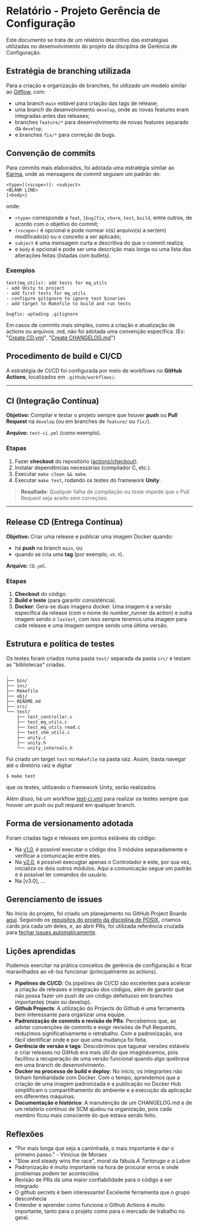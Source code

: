 # Relatório - Projeto Gerência de Configuração
Este documento se trata de um relatório descritivo das estratégias utilizadas no desenvolvimento do projeto da disciplina de Gerência de Configuração.

## Estratégia de branching utilizada
Para a criação e organização de branches, foi utilizado um modelo similar ao [Gitflow](https://www.atlassian.com/git/tutorials/comparing-workflows/gitflow-workflow), com:
 - uma branch `main` estável para criação das tags de release;
 - uma branch de desenvolvimento `develop`, onde as novas features eram integradas antes das releases;
 - branches `feature/*` para desenvolvimento de novas features separado da `develop`;
 - e branches `fix/*` para correção de bugs.

## Convenção de commits
Para commits mais elaborados, foi adotada uma estratégia similar ao [Karma](https://karma-runner.github.io/6.4/dev/git-commit-msg.html), onde as mensagens de commit seguiam um padrão de:
```
<type>[(<scope>)]: <subject>
<BLANK LINE>
[<body>]
```
onde:
- `<type>` corresponde a `feat`, `[bug]fix`, `chore`, `test`, `build`, entre outros, de acordo com o objetivo do commit;
- `(<scope>)` é opcional e pode nomear o(s) arquivo(s) a ser(em) modificado(s) ou o conceito a ser aplicado;
- `subject` é uma mensagem curta e descritiva do que o commit realiza;
-  e `body` é opcional e pode ser uma descrição mais longa ou uma lista das alterações feitas (listadas com bullets).

### Exemplos

```
test(mq_utils): add tests for mq_utils
- add Unity to project
- add first tests for mq_utils
- configure gitignore to ignore test binaries
- add target to Makefile to build and run tests
```

```
bugfix: uptading .gitignore
```

Em casos de commits mais simples, como a criação e atualização de actions ou arquivos .md, não foi adotada uma convenção específica. 
(Ex: "[Create CD.yml](https://github.com/jrmc734/testenv_posix/commit/d24358d3b09b3e474fe0cdab008d05ff43705cbc)", "[Create CHANGELOG.md](https://github.com/jrmc734/testenv_posix/commit/23dbd731f65d3360308ab02ab4023dc75396d698)")

## Procedimento de build e CI/CD

A estratégia de CI/CD foi configurada por meio de workflows no **GitHub Actions**, localizados em `.github/workflows/`.

---

## CI (Integração Contínua)

**Objetivo:** Compilar e testar o projeto sempre que houver **push** ou **Pull Request** na `develop` (ou em branches de `feature/` ou `fix/`).

**Arquivo:** `test-ci.yml` (como exemplo).

### Etapas

1. Fazer **checkout** do repositório ([actions/checkout](https://github.com/actions/checkout)).
2. Instalar dependências necessárias (compilador C, etc.).
3. Executar `make clean && make`.
4. Executar `make test`, rodando os testes do framework **Unity**.

> **Resultado:** Qualquer falha de compilação ou teste impede que o Pull Request seja aceito sem correções.

---

## Release CD (Entrega Contínua)

**Objetivo:** Criar uma release e publicar uma imagem Docker quando:
- há **push** na branch `main`, ou
- quando se cria uma **tag** (por exemplo, `vX.Y`).

**Arquivo:** `CD.yml`.

### Etapas

1. **Checkout** do código.
2. **Build e teste** (para garantir consistência).
3. **Docker**: Gera-se duas imagens docker. Uma imagem é a versão específica da release (com o nome do number_runner da action) e outra imagem sendo o `lastest`, com isso sempre teremos uma imagem para cade release e uma imagem sempre sendo uma última versão.

## Estrutura e política de testes
Os testes foram criados numa pasta `test/` separada da pasta `src/` e testam as "bibliotecas" criadas.

```
.
├── bin/
├── inc/
├── Makefile
├── obj/
├── README.md
├── src/
└── test/
    ├── test_controller.c
    ├── test_mq_utils.c
    ├── test_mq_utils_read.c
    ├── test_shm_utils.c
    ├── unity.c
    ├── unity.h
    └── unity_internals.h
```

Foi criado um target `test` no `Makefile` na pasta raiz. Assim, basta navegar até o diretório raiz e digitar
```
$ make test
```
que os testes, utilizando o framework Unity, serão realizados.

Além disso, há um workflow [test-ci.yml](https://github.com/jrmc734/testenv_posix/blob/develop/.github/workflows/test-ci.yml) para realizar os testes sempre que houver um push ou pull request em qualquer branch.

## Forma de versionamento adotada

Foram criadas tags e releases em pontos estáveis do código:

- Na [v1.0](https://github.com/jrmc734/testenv_posix/releases/tag/v1.0), é possível executar o código dos 3 módulos separadamente e verificar a comunicação entre eles.
- Na [v2.0](https://github.com/jrmc734/testenv_posix/releases/tag/v2.0), é possível execugtar apenas o Controlador e este, por sua vez, inicializa os dois outros módulos. Aqui a comunicação segue um padrão e é possível ler comandos do usuário.
- Na [v3.0], ...

## Gerenciamento de issues

No início do projeto, foi criado um planejamento no GitHub Project Boards [aqui](https://github.com/users/jrmc734/projects/4/views/1). 
Seguindo os [requisitos do projeto da disciplina de POSIX](https://github.com/Curso-de-Sistemas-Embarcados/Trabalho-1/blob/main/README.md), 
criamos cards pra cada um deles, e, ao abrir PRs, foi utilizada referência cruzada para [fechar issues automaticamente](https://docs.github.com/en/issues/tracking-your-work-with-issues/using-issues/linking-a-pull-request-to-an-issue).

## Lições aprendidas
Pudemos exercitar na prática conceitos de gerência de configuração e ficar maravilhados ao vê-los funcionar (principalmente as actions).
- **Pipelines de CI/CD**: Os pipelines de CI/CD são excelentes para acelerar a criação de releases e integração dos códigos, além de garantir que não possa fazer um push de um código defeituoso em branches importantes (main ou develop).
- **Github Projects**: A utilização do Projects do Github é uma ferramenta bem interessante para organizar uma equipe.
- **Padronização de commits e revisão de PRs**: Percebemos que, ao adotar convenções de commits e exigir revisões de Pull Requests, reduzimos significativamente o retrabalho. Com a padronização, era fácil identificar onde e por que uma mudança foi feita.
- **Gerência de versão e tags**: Descobrimos que taguear versões estáveis e criar releases no GitHub era mais útil do que imaginávamos, pois facilitou a recuperação de uma versão funcional quando algo quebrava em uma branch de desenvolvimento.
- **Docker no processo de build e deploy**: No início, os integrantes não tinham familiaridade com Docker. Com o tempo, aprendemos que a criação de uma imagem padronizada e a publicação no Docker Hub simplificam o compartilhamento do ambiente e a execução da aplicação em diferentes máquinas.
- **Documentação e histórico**: A manutenção de um CHANGELOG.md e de um relatório contínuo de SCM ajudou na organização, pois cada membro ficou mais consciente do que estava sendo feito.

## Reflexões
- "Por mais longa que seja a caminhada, o mais importante é dar o primeiro passo." - Vinícius de Moraes
- "Slow and steady wins the race", moral da fábula _A Tartaruga e a Lebre_
- Padronização é muito importante na hora de procurar erros e onde problemas podem ter acontecidos
- Revisão de PRs dá uma maior confiabilidade para o código a ser integrado
- O github secrets é bem interessante! Excelente ferramenta que o grupo desconhecia
- Entender e aprender como funciona o Github Actions é muito importante, tanto para o projeto como para o mercado de trabalho no geral.

